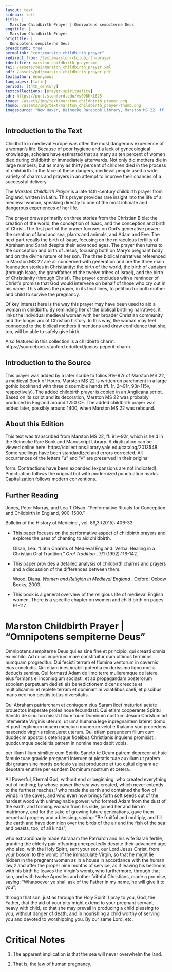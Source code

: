 ```yaml
---
layout: text
sidebar: left
title: |
  Marston Childbirth Prayer | Omnipotens sempiterne Deus
engtitle: |
  Marston Childbirth Prayer
origtitle: |
  Omnipotens sempiterne Deus
breadcrumb: true
permalink: "text/marston_childbirth_prayer"
redirect_from: /text/marston-childbirth-prayer
identifier: marston_childbirth_prayer.md
tei: /assets/tei/marston_childbirth_prayer.xml
pdf: /assets/pdf/marston_childbirth_prayer.pdf
textauthor: Anonymous
languages: [latin]
periods: [14th_century]
textcollections: [prayer-spirituality]
sdr: https://purl.stanford.edu/vs096hk1625
image: /assets/img/text/marston_childbirth_prayer.png
thumb: /assets/img/text/marston_childbirth_prayer-thumb.png
imagesource: "New Haven, Beinecke Rarebook Library, Marston MS 22, ff. 91v-92r [Public Domain]"
---
```

<h2>Introduction to the Text</h2>
<p>Childbirth in medieval Europe was often the most dangerous experience of a woman’s life. Because of poor hygiene and a lack of gynecological knowledge, scholars have estimated that as many as ten percent of women died during childbirth or immediately afterwards. Not only did mothers die in large numbers, but as many as thirty percent of children died in the process of childbirth. In the face of these dangers, medieval people used a wide variety of charms and prayers in an attempt to improve their chances of a successful delivery.</p>

<p>The <i> Marston Childbirth Prayer </i> is a late 14th-century childbirth prayer from England, written in Latin. This prayer provides rare insight into the life of a medieval woman, speaking directly to one of the most intimate and dangerous experiences of her life.</p>

<p>The prayer draws primarily on three stories from the Christian Bible: the creation of the world, the conception of Isaac, and the conception and birth of Christ. The first part of the prayer focuses on God’s generative power: the creation of land and sea, plants and animals, and Adam and Eve. The next part recalls the birth of Isaac, focusing on the miraculous fertility of Abraham and Sarah despite their advanced ages. The prayer then turns to the conception and birth of Jesus, focusing both on Mary’s pregnant body and on the divine nature of her son. The three biblical narratives referenced in Marston MS 22 are all concerned with generation and are the three main foundation stories in Christianity: the birth of the world, the birth of Judaism (through Isaac, the grandfather of the twelve tribes of Israel), and the birth of Christianity (through Christ). The prayer concludes with a reminder of Christ’s promise that God would intervene on behalf of those who cry out in his name. This allows the prayer, in its final lines, to petition for both mother and child to survive the pregnancy.</p>

<p>Of key interest here is the way this prayer may have been used to aid a woman in childbirth. By reminding her of the biblical birthing narratives, it links the individual medieval woman with her broader Christian community and the longer arc of Christian history. In this way, the woman may feel connected to the biblical mothers it mentions and draw confidence that she, too, will be able to safely give birth.</p>

<p>Also featured in this collection is a childbirth charm: https://sourcebook.stanford.edu/text/junius-peperit-charm.</p>

<h2>Introduction to the Source</h2>
<p>This prayer was added by a later scribe to folios 91v-92r of Marston MS 22, a medieval Book of Hours. Marston MS 22 is written on parchment in a large gothic bookhand with three discernible hands (ff. 1r, 2r-91r, 93r-115v, respectively). The added childbirth prayer is copied in an Anglicana script. Based on its script and its decoration, Marston MS 22 was probably produced in England around 1250 CE. The added childbirth prayer was added later, possibly around 1400, when Marston MS 22 was rebound.</p>

<h2>About this Edition</h2>
<p>This text was transcribed from Marston MS 22, ff. 91v-92r, which is held in the Beinecke Rare Book and Manuscript Library. A digitization can be viewed online here: https://collections.library.yale.edu/catalog/2013548. Some spellings have been standardized and errors corrected. All occurrences of the letters “u” and “v” are preserved in their original</p>

<p>form. Contractions have been expanded (expansions are not indicated). Punctuation follows the original but with modernized punctuation marks. Capitalization follows modern conventions.</p>

<h2>Further Reading</h2>
<p>Jones, Peter Murray, and Lea T Olsan. “Performative Rituals for Conception and Childbirth in England, 900-1500.”</p>
<p>Bulletin of the History of Medicine , vol. 89,3 (2015): 406-33.</p>
<ul id="l1">
<li data-list-text="•">
<p>This paper focuses on the performative aspect of childbirth prayers and explores the uses of chanting to aid childbirth.</p>
<p>Olsan, Lea. “Latin Charms of Medieval England: Verbal Healing in a Christian Oral Tradition.” <i> Oral Tradition</i> , 7/1 (1992):116-142.</p>
</li>
<li data-list-text="•">
<p>This paper provides a detailed analysis of childbirth charms and prayers and a discussion of the differences between them.</p>
<p>Wood, Diana. <i> Women and Religion in Medieval England</i> . Oxford: Oxbow Books, 2003.</p>
</li>
<li data-list-text="•">
<p>This book is a general overview of the religious life of medieval English women. There is a specific chapter on women and child birth on pages 91-117.</p>
</li>
</ul>
<h1>Marston Childbirth Prayer | “Omnipotens sempiterne Deus”</h1>

<p>Omnipotens sempiterne Deus qui es sine fine et principio, qui creasti omnia ex nichilo. Ad cuius imperium mare constituitur dum ultimos terminos numquam progreditur. Qui fecisti terram et flumina ventorum in cavernis eius concludis. Qui etiam inestimabili potentia ex durissimo ligno mollia deducis semina. Qui formasti Adam de limo terre mulieremque de latere eius formans ei inconiugium sociasti, et ad propagandam posterorum sobolem perpetuam dedisti eis benedictionem dicens crescite et multiplicamini et replete terram et dominamini volatilibus caeli, et piscibus maris nec non bestiis totius diversitatis.</p>

<p>Qui Abraham patriarcham et coniugem eius Saram licet maturiori aetate prouectos insperate proles noue fecundasti. Qui etiam cooperante Spiritu Sancto de sinu tuo misisti filium tuum Dominum nostrum Jesum Christum ad intemerate Virginis uterum, ut uma humana lege inpregnantem lateret domo. et post legitimum nouem mencium munerum velut e thalamo suo procedens nascendo virginis relinqueret uterum. Qui etiam pereundem filium cum duodecim apostolis ceterisque fidelibus Christianis inquiens promisisti: quodcumque pecielitis patrem in nomine meo dabit vobis.</p>

<p>per illum filium similiter cum Spiritu Sancto te Deum patrem deprecor ut huic famule tuae gravide pregnanti interueniat pietatis tuae auxilium ut prolem tibi gratam sine mortis periculo valeat producere et tuo cultui dignam ac deuotam enutrire per eundem Dominum nostrum et cetera.</p>
<p>All Powerful, Eternal God, without end or beginning, who created everything out of nothing; by whose power the sea was created, which never extends to the furthest reaches;<em>1</em> who made the earth and contained the flow of winds in the caves, and who even now brings forth soft seeds out of the hardest wood with unimaginable power; who formed Adam from the dust of the earth, and forming woman from his side, joined her and him in matrimony, and for the sake of growing future generations, gave them perpetual progeny and a blessing, saying: “Be fruitful and multiply, and fill the earth and have dominion over the birds of the air and the fish of the sea and beasts, too, of all kinds”;</p>

<p>who extraordinarily made Abraham the Patriarch and his wife Sarah fertile, granting the elderly pair offspring unexpectedly despite their advanced age; who also, with the Holy Spirit, sent your son, our Lord Jesus Christ, from your bosom to the womb of the immaculate Virgin, so that he might lie hidden in the pregnant woman as in a house in accordance with the human law,<em>2</em> and after the proper nine months of service, as if leaving his bedroom, with his birth he leaves the Virgin’s womb, who furthermore, through that son, and with twelve Apostles and other faithful Christians, made a promise, saying: “Whatsoever ye shall ask of the Father in my name, he will give it to you”;</p>

<p>through that son, just as through the Holy Spirit, I pray to you, God, the Father, that the aid of your pity might extend to your pregnant servant, heavy with child, so that she may prevail in producing a child pleasing to you, without danger of death, and in nourishing a child worthy of serving you and devoted to worshipping you. By our same Lord, etc.</p>

<h1>Critical Notes</h1>

<ol id="l2">
<li data-list-text="1">
<p>The apparent implication is that the sea will never overwhelm the land.</p>
</li>
<li data-list-text="2">
<p>That is, the law of human pregnancy.</p>
</li>
</ol>
